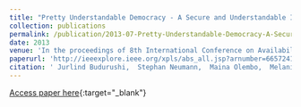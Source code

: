 ```yaml
---
title: "Pretty Understandable Democracy - A Secure and Understandable Internet Voting Scheme"
collection: publications
permalink: /publication/2013-07-Pretty-Understandable-Democracy-A-Secure-and-Understandable-Internet-Voting-Scheme
date: 2013
venue: 'In the proceedings of 8th International Conference on Availability, Reliability and Security (AReS 2013)'
paperurl: 'http://ieeexplore.ieee.org/xpls/abs_all.jsp?arnumber=6657241\&tag=1'
citation: ' Jurlind Budurushi,  Stephan Neumann,  Maina Olembo,  Melanie Volkamer, &quot;Pretty Understandable Democracy - A Secure and Understandable Internet Voting Scheme.&quot; In the proceedings of 8th International Conference on Availability, Reliability and Security (AReS 2013), 2013.'
---
```

[Access paper here](http://ieeexplore.ieee.org/xpls/abs_all.jsp?arnumber=6657241\&tag=1){:target="_blank"}
